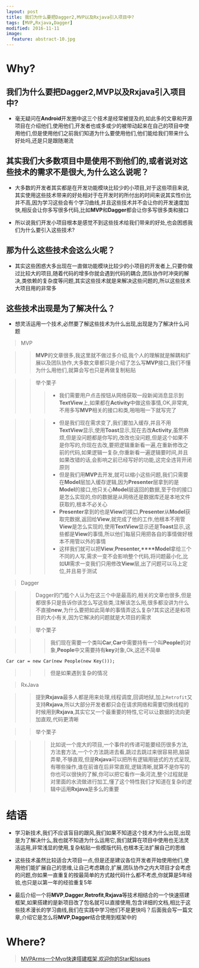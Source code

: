 ```yaml
---
layout: post
title: 我们为什么要把Dagger2,MVP以及Rxjava引入项目中?
tags: [MVP,Rxjava,Dagger]
modified: 2016-11-11
image:
  feature: abstract-10.jpg
---
```


# Why?

## 我们为什么要把Dagger2,MVP以及Rxjava引入项目中?

* 毫无疑问在**Android**开发圈中这三个技术是经常被提及的,如此多的文章和开源项目在介绍他们,使用他们,开发者也或多或少的被带动起来在自己的项目中使用他们,但是使用他们之前我们知道为什么要使用他们,他们能给我们带来什么好处吗,还是只是跟随潮流

## 其实我们大多数项目中是使用不到他们的,或者说对这些技术的需求不是很大,为什么这么说呢？

* 大多数的开发者其实都是在开发功能模块比较少的小项目,对于这些项目来说,其实使用这些技术带来的好处相对于在开发时的所付出的时间来说其实性价比并不高,因为学习这些会有个学习曲线,并且这些技术并不会让你的开发速度加快,相反会让你多写很多代码,比如**MVP**和**Dagger**都会让你多写很多类和接口

* 所以说我们开发小项目根本是感觉不到这些技术给我们带来的好处,也会困惑我们为什么要引入这些技术?

## 那为什么这些技术会这么火呢？

* 其实这些困惑大多出现在一直做功能模块比较少的小项目的开发者上,只要你做过比较大的项目,随着代码的增多你就会遇到代码的耦合,团队协作时冲突的解决,类依赖的复杂度等问题,其实这些技术就是来解决这些问题的,所以这些技术大项目用的非常多

## 这些技术出现是为了解决什么？

* 想灵活运用一个技术,必然要了解这些技术为什么出现,出现是为了解决什么问题

> MVP

>>**MVP**的文章很多,我这里就不做过多介绍,我个人的理解就是解耦和扩展以及团队协作,大多数文章都只是介绍了怎么写**MVP**接口,我们不懂为什么用他们,就算会写也只是再做复制粘贴

>> 举个栗子
>>>* 我们需要用户点击按钮从网络获取一段新闻消息显示到**TextView**上,如果都在**Activity**中做这些事情,OK,非常爽,不用多写**MVP**相关的接口和类,啪啪啪一下就写完了

>>>* 但是我们现在需求变了,我们要加入缓存,并且不用**TextView**显示,使用**Toast**显示,现在去改**Activity**,虽然麻烦,但是没问题都是你写的,改改也没问题,但是这个如果不是你写的,你现在去改,要把逻辑重新看一遍,在重新修改之前的代码,如果逻辑一复杂,你重新看一遍逻辑要时间,并且如果改错的话,会影响之前已经写好的功能,这完全违背开闭原则
>>>* 但是我们用**MVP**去开发,就可以缩小这些问题,我们只需要在**Model**层加入缓存逻辑,因为**Presenter**层拿到的是**Model**的接口,他只关心**Model**层返回的数据,至于你的接口是怎么实现的,你的数据是从网络还是数据库还是本地文件获取的,根本不必关心
>>>* **Presenter**拿到的也是**View**的接口,**Presenter**从**Model**获取完数据,返回给**View**,就完成了他的工作,他根本不用管**View**是怎么实现的,使用**TextView**显示还是**Toast**显示,这些都是**View**的事情,所以他们每层只用把各自的事情做好根本不用管以外的事情
>>>* 这样我们就可以把**View**,**Presenter,****Model**拿给三个不同的人写,需求一变不会影响整个代码,将问题最小化,比如**UI**需求一变我们只用修改**View**层,出了问题可以马上定位,并且易于测试

> Dagger

>> Dagger的门槛个人认为在这三个中是最高的,相关的文章也很多,但是都很多只是告诉你该怎么写这些类,注解该怎么用,很多都没讲为什么不直接**new**,为什么要把如此简单的事情弄这么复杂?其实这还是和项目的大小有关,因为它解决的问题就是大项目的需求

>> 举个栗子

>>> 我们现在需要一个类叫**Car**,**Car**中需要持有一个叫**People**的对象,**People**中又需要持有**key**对象,Ok,这还不简单

```
Car car = new Car(new People(new Key()));
```
>>> 但是如果遇到复杂的情况




> RxJava

>> 提到**Rxjava**最多人都是用来处理,线程调度,回调地狱,加上`Retrofit`又支持**Rxjava**,所以大部分开发者都只会在请求网络和需要切换线程的时候用到**Rxjava**,其实它又一个最重要的特性,它可以让数据的流向更加直观,代码更清晰

>> 举个栗子

>>> 比如说一个庞大的项目,一个事件的传递可能要经历很多方法,方法套方法,一个个方法跳进去看,跳过去跳过来很容易把,脑袋弄晕,不够直观,但是**Rxjava**可以把所有逻辑用链式的方式呈现,有哪些操作,谁在前谁在后非常直观,逻辑清晰,就算不是你写的你也可以很快的了解,你可以把它看作一条河流,整个过程就是对里面的水流做进行加工,懂了这个特性我们才知道在复杂的逻辑中运用**Rxjava**是多么的重要


# 结语
* 学习新技术,我们不应该盲目的跟风,我们如果不知道这个技术为什么出现,出现是为了解决什么,我也就不知道为什么运用它,我们就算在项目中使用也无法灵活运用,非常浅显的使用,复杂粘贴一些模版代码,也根本无法扩展自己的思维

* 这些技术虽然比较适合大项目一点,但是还是建议各位开发者开始使用他们,使用他们能扩展自己的思维,让自己考虑耦合,扩展,团队协作之内大项目才会考虑的问题,你如果一直重复的按最简单的方式敲代码什么都不考虑,你就算是5年经验,也只是以第一年的经验重复5年

* 最后介绍一个将**MVP**,**Dagger**,**Retrofit**,**Rxjava**等技术相结合的一个快速搭建框架,如果搭建的是新项目改了包名就可以直接使用,包含详细的文档,相比于这些技术漫长的学习曲线,我们在实践中学习他们不是更快吗？后面我会写一篇文章,介绍它是怎么将**MVP**,**Dagger**结合使用到框架中的

# Where?

> [MVPArms一个Mvp快速搭建框架,欢迎你的Star和Issues](https://github.com/JessYanCoding/MVPArms)


